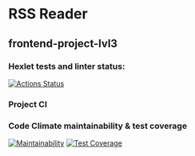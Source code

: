 # RSS Reader

## frontend-project-lvl3

### Hexlet tests and linter status:

[![Actions Status](https://github.com/AnastasiaKv/frontend-project-lvl3/workflows/hexlet-check/badge.svg)](https://github.com/AnastasiaKv/frontend-project-lvl3/actions)

### Project CI

### Code Climate maintainability & test coverage

[![Maintainability](https://api.codeclimate.com/v1/badges/13dad78249715ca8fd4e/maintainability)](https://codeclimate.com/github/AnastasiaKv/frontend-project-lvl3/maintainability)
[![Test Coverage](https://api.codeclimate.com/v1/badges/13dad78249715ca8fd4e/test_coverage)](https://codeclimate.com/github/AnastasiaKv/frontend-project-lvl3/test_coverage)
